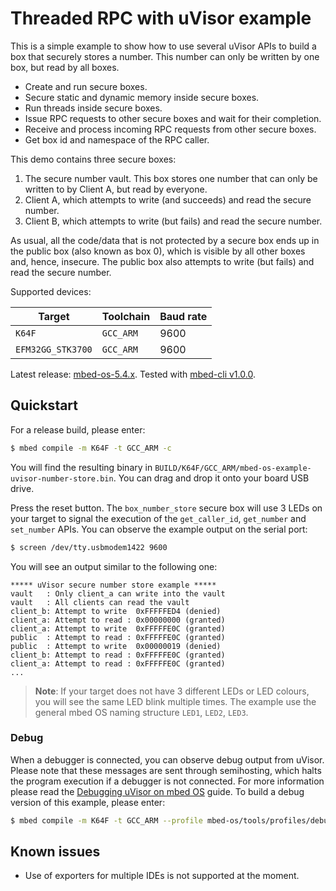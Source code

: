 # Threaded RPC with uVisor example

This is a simple example to show how to use several uVisor APIs to build a box that securely stores a number.
This number can only be written by one box, but read by all boxes.

* Create and run secure boxes.
* Secure static and dynamic memory inside secure boxes.
* Run threads inside secure boxes.
* Issue RPC requests to other secure boxes and wait for their completion.
* Receive and process incoming RPC requests from other secure boxes.
* Get box id and namespace of the RPC caller.

This demo contains three secure boxes:

1. The secure number vault. This box stores one number that can only be written to by Client A, but read by everyone.
1. Client A, which attempts to write (and succeeds) and read the secure number.
1. Client B, which attempts to write (but fails) and read the secure number.

As usual, all the code/data that is not protected by a secure box ends up in the public box (also known as box 0), which is visible by all other boxes and, hence, insecure. The public box also attempts to write (but fails) and read the secure number.

Supported devices:

| Target            | Toolchain | Baud rate |
|-------------------|-----------|-----------|
| `K64F`            | `GCC_ARM` | 9600      |
| `EFM32GG_STK3700` | `GCC_ARM` | 9600      |

Latest release: [mbed-os-5.4.x](https://github.com/ARMmbed/mbed-os-example-uvisor/releases/tag/latest). Tested with [mbed-cli v1.0.0](https://github.com/ARMmbed/mbed-cli/releases/tag/1.0.0).

## Quickstart

For a release build, please enter:

```bash
$ mbed compile -m K64F -t GCC_ARM -c
```

You will find the resulting binary in `BUILD/K64F/GCC_ARM/mbed-os-example-uvisor-number-store.bin`. You can drag and drop it onto your board USB drive.

Press the reset button. The `box_number_store` secure box will use 3 LEDs on your target to signal the execution of the `get_caller_id`, `get_number` and `set_number` APIs. You can observe the example output on the serial port:

```bash
$ screen /dev/tty.usbmodem1422 9600
```

You will see an output similar to the following one:

```
***** uVisor secure number store example *****
vault   : Only client_a can write into the vault
vault   : All clients can read the vault
client_b: Attempt to write  0xFFFFFED4 (denied)
client_a: Attempt to read : 0x00000000 (granted)
client_a: Attempt to write  0xFFFFFE0C (granted)
public  : Attempt to read : 0xFFFFFE0C (granted)
public  : Attempt to write  0x00000019 (denied)
client_b: Attempt to read : 0xFFFFFE0C (granted)
client_a: Attempt to read : 0xFFFFFE0C (granted)
...
```

> **Note**: If your target does not have 3 different LEDs or LED colours, you will see the same LED blink multiple times. The example use the general mbed OS naming structure `LED1`, `LED2`, `LED3`.

### Debug

When a debugger is connected, you can observe debug output from uVisor. Please note that these messages are sent through semihosting, which halts the program execution if a debugger is not connected. For more information please read the [Debugging uVisor on mbed OS](https://github.com/ARMmbed/uvisor/blob/master/docs/api/DEBUGGING.md) guide. To build a debug version of this example, please enter:

```bash
$ mbed compile -m K64F -t GCC_ARM --profile mbed-os/tools/profiles/debug.json -c
```

## Known issues

- Use of exporters for multiple IDEs is not supported at the moment.

